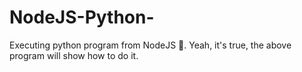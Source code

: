 # NodeJS-Python-
Executing python program from NodeJS 🤔. Yeah, it's true, the above program will show how to do it.
